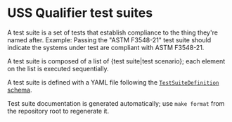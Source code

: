# USS Qualifier test suites

A test suite is a set of tests that establish compliance to the thing they're named after.  Example: Passing the "ASTM F3548-21" test suite should indicate the systems under test are compliant with ASTM F3548-21.

A test suite is composed of a list of {test suite|test scenario}; each element on the list is executed sequentially.

A test suite is defined with a YAML file following the [`TestSuiteDefinition` schema](definitions.py).

Test suite documentation is generated automatically; use `make format` from the repository root to regenerate it.
